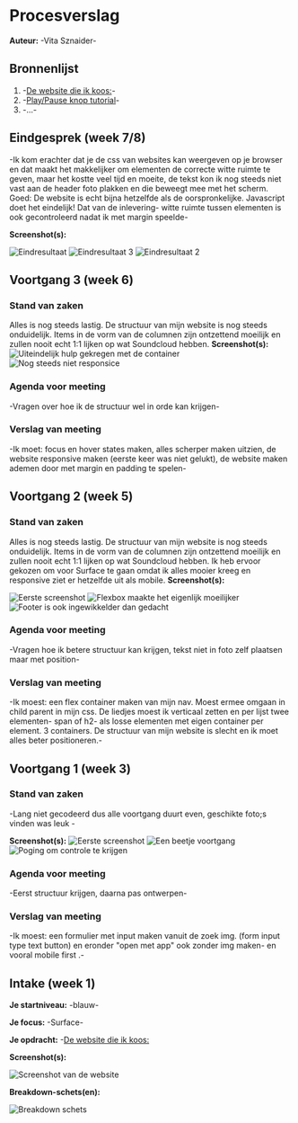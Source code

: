 # Procesverslag
**Auteur:** -Vita Sznaider-




## Bronnenlijst
1. -[De website die ik koos:](https://m.soundcloud.com/)-
2. -[Play/Pause knop tutorial](https://www.youtube.com/watch?v=TqLhpWCfdQ4&t=343s)-
3. -...-



## Eindgesprek (week 7/8)

-Ik kom erachter dat je de css van websites kan weergeven op je browser en dat maakt het makkelijker om elementen de correcte witte ruimte te geven, maar het kostte veel tijd en moeite, de tekst kon ik nog steeds niet vast aan de header foto plakken en die beweegt mee met het scherm. Goed: De website is echt bijna hetzelfde als de oorspronkelijke. Javascript doet het eindelijk! Dat van de inlevering- witte ruimte tussen elementen is ook gecontroleerd nadat ik met margin speelde-

**Screenshot(s):**


![Eindresultaat](/images/imgs/nu3.png "Home pagina")
![Eindresultaat 3](/images/imgs/nu2.png "Trending pagina 2")
![Eindresultaat 2](/images/imgs/nu.png "Trending pagina")


## Voortgang 3 (week 6)

### Stand van zaken

Alles is nog steeds lastig. De structuur van mijn website is nog steeds onduidelijk. Items in de vorm van de columnen zijn ontzettend moeilijk en zullen nooit echt 1:1 lijken op wat Soundcloud hebben. 
**Screenshot(s):**
![Uiteindelijk hulp gekregen met de container](/images/imgs/6.jpg "Screenshot 8")
![Nog steeds niet responsice](/images/screenshot11.png "Screenshot 1")


### Agenda voor meeting

-Vragen over hoe ik de structuur wel in orde kan krijgen-

### Verslag van meeting

-Ik moet: focus en hover states maken, alles scherper maken uitzien, de website responsive maken (eerste keer was niet gelukt), de website maken ademen door met margin en padding te spelen-


## Voortgang 2 (week 5)

### Stand van zaken

Alles is nog steeds lastig. De structuur van mijn website is nog steeds onduidelijk. Items in de vorm van de columnen zijn ontzettend moeilijk en zullen nooit echt 1:1 lijken op wat Soundcloud hebben. Ik heb ervoor gekozen om voor Surface te gaan omdat ik alles mooier kreeg en responsive ziet er hetzelfde uit als mobile.
**Screenshot(s):**

![Eerste screenshot](/images/imgs/4.jpg "Screenshot 5")
![Flexbox maakte het eigenlijk moeilijker](/images/imgs/7.jpg "Screenshot 6")
![Footer is ook ingewikkelder dan gedacht](/images/imgs/8.jpg "Screenshot 7")

### Agenda voor meeting

-Vragen hoe ik betere structuur kan krijgen, tekst niet in foto zelf plaatsen maar met position-

### Verslag van meeting

-Ik moest: een flex container maken van mijn nav. Moest ermee omgaan in child parent in mijn css. De liedjes moest ik verticaal zetten en per lijst twee elementen- span of h2- als losse elementen met eigen container per element. 3 containers. De structuur van mijn website is slecht en ik moet alles beter positioneren.- 




## Voortgang 1 (week 3)

### Stand van zaken

-Lang niet gecodeerd dus alle voortgang duurt even, geschikte foto;s vinden was leuk -

**Screenshot(s):**
![Eerste screenshot](/images/imgs/1.jpg "Screenshot 2")
![Een beetje voortgang](/images/imgs/2.jpg "Screenshot 3")
![Poging om controle te krijgen](/images/imgs/3.jpg "Screenshot 4")

### Agenda voor meeting

-Eerst structuur krijgen, daarna pas ontwerpen-

### Verslag van meeting

-Ik moest: een formulier met input maken vanuit de zoek img. (form input type text button) en eronder "open met app" ook zonder img maken- en vooral mobile first .-


## Intake (week 1)

**Je startniveau:** -blauw-

**Je focus:** -Surface-

**Je opdracht:** -[De website die ik koos:](https://m.soundcloud.com/)

**Screenshot(s):**

![Screenshot van de website](/images/screenshot3.png "Screenshot 1")

**Breakdown-schets(en):**

![Breakdown schets](/images/breakdown.jpg "Homepage Breakdown")


